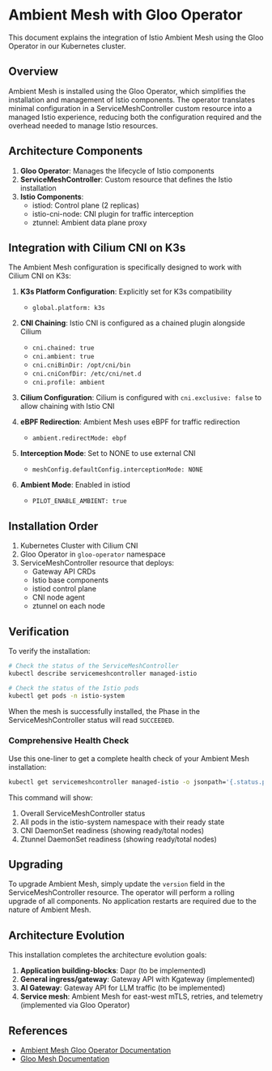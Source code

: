# Ambient Mesh with Gloo Operator

This document explains the integration of Istio Ambient Mesh using the Gloo Operator in our Kubernetes cluster.

## Overview

Ambient Mesh is installed using the Gloo Operator, which simplifies the installation and management of Istio components. The operator translates minimal configuration in a ServiceMeshController custom resource into a managed Istio experience, reducing both the configuration required and the overhead needed to manage Istio resources.

## Architecture Components

1. **Gloo Operator**: Manages the lifecycle of Istio components
2. **ServiceMeshController**: Custom resource that defines the Istio installation
3. **Istio Components**:
   - istiod: Control plane (2 replicas)
   - istio-cni-node: CNI plugin for traffic interception
   - ztunnel: Ambient data plane proxy

## Integration with Cilium CNI on K3s

The Ambient Mesh configuration is specifically designed to work with Cilium CNI on K3s:

1. **K3s Platform Configuration**: Explicitly set for K3s compatibility
   - `global.platform: k3s`

2. **CNI Chaining**: Istio CNI is configured as a chained plugin alongside Cilium
   - `cni.chained: true`
   - `cni.ambient: true`
   - `cni.cniBinDir: /opt/cni/bin`
   - `cni.cniConfDir: /etc/cni/net.d`
   - `cni.profile: ambient`

3. **Cilium Configuration**: Cilium is configured with `cni.exclusive: false` to allow chaining with Istio CNI

4. **eBPF Redirection**: Ambient Mesh uses eBPF for traffic redirection
   - `ambient.redirectMode: ebpf`

5. **Interception Mode**: Set to NONE to use external CNI
   - `meshConfig.defaultConfig.interceptionMode: NONE`

6. **Ambient Mode**: Enabled in istiod
   - `PILOT_ENABLE_AMBIENT: true`

## Installation Order

1. Kubernetes Cluster with Cilium CNI
2. Gloo Operator in `gloo-operator` namespace
3. ServiceMeshController resource that deploys:
   - Gateway API CRDs
   - Istio base components
   - istiod control plane
   - CNI node agent
   - ztunnel on each node

## Verification

To verify the installation:

```bash
# Check the status of the ServiceMeshController
kubectl describe servicemeshcontroller managed-istio

# Check the status of the Istio pods
kubectl get pods -n istio-system
```

When the mesh is successfully installed, the Phase in the ServiceMeshController status will read `SUCCEEDED`.

### Comprehensive Health Check

Use this one-liner to get a complete health check of your Ambient Mesh installation:

```bash
kubectl get servicemeshcontroller managed-istio -o jsonpath='{.status.phase}' && echo " | Pods:" && kubectl get pods -n istio-system --no-headers | awk '{print $1 ": " $2 " " $3}' | sort && echo "| CNI Status:" && kubectl get daemonset -n istio-system istio-cni-node -o jsonpath='{.status.numberReady}/{.status.desiredNumberScheduled}' && echo " | Ztunnel Status:" && kubectl get daemonset -n istio-system ztunnel -o jsonpath='{.status.numberReady}/{.status.desiredNumberScheduled}'
```

This command will show:
1. Overall ServiceMeshController status
2. All pods in the istio-system namespace with their ready state
3. CNI DaemonSet readiness (showing ready/total nodes)
4. Ztunnel DaemonSet readiness (showing ready/total nodes)

## Upgrading

To upgrade Ambient Mesh, simply update the `version` field in the ServiceMeshController resource. The operator will perform a rolling upgrade of all components. No application restarts are required due to the nature of Ambient Mesh.

## Architecture Evolution

This installation completes the architecture evolution goals:

1. **Application building-blocks**: Dapr (to be implemented)
2. **General ingress/gateway**: Gateway API with Kgateway (implemented)
3. **AI Gateway**: Gateway API for LLM traffic (to be implemented)
4. **Service mesh**: Ambient Mesh for east-west mTLS, retries, and telemetry (implemented via Gloo Operator)

## References

- [Ambient Mesh Gloo Operator Documentation](https://ambientmesh.io/docs/setup/gloo-operator/)
- [Gloo Mesh Documentation](https://docs.solo.io/gloo-mesh/main/istio/ambient/install/operator/)
